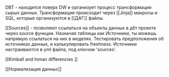 DBT - находится поверх DW и организует процесс трансформации сырых данных. Трансформация происходит через [[Jinja]] макросы и SQL, которые организуются в [[ДАГ]] файлы.

[[Sources]] - позволяют ссылаться на объекты данных в дбт проекте через source функции. Назначая таблицы как Источники, ты можешь напрямую ссылаться на них в моделях. Тестировать предположения об источниках данных, и калькулировать freshness. 
Источники настраиваются в yml файла, под ключом 'sources'.

[[Kimball and Inman differencies ]]

[[Нормализация данных]]


